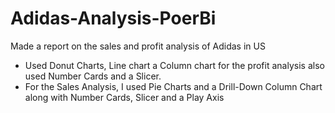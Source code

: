 # Adidas-Analysis-PoerBi
Made a report on the sales and profit analysis of Adidas in US
- Used Donut Charts, Line chart a Column chart for the profit analysis also used Number Cards and a Slicer.
- For the Sales Analysis, I used Pie Charts and a Drill-Down Column Chart along with Number Cards, Slicer and a Play Axis

